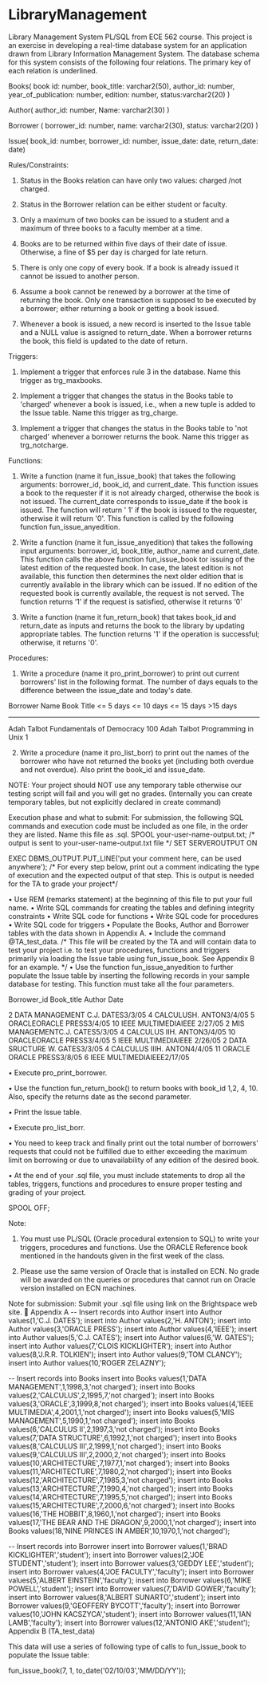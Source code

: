 # LibraryManagement
Library Management System PL/SQL from ECE 562 course.
﻿﻿This project is an exercise in developing a real-time database system for an application drawn from Library Information Management System. The database schema for this system consists of the following four relations. The primary key of each relation is underlined.
 
Books( book id: number, book_title: varchar2(50), author_id: number, year_of_publication: number, edition: number, status:varchar2(20) )
 
Author( author_id: number, Name: varchar2(30) )
 
Borrower ( borrower_id: number, name: varchar2(30), status: varchar2(20) )
 
Issue( book_id: number, borrower_id: number, issue_date: date, return_date: date)
 
Rules/Constraints:
 
1. Status in the Books relation can have only two values: charged /not charged.
 
2. Status in the Borrower relation can be either student or faculty.
 
3. Only a maximum of two books can be issued to a student and a maximum of three books to a faculty member at a time.
 
4. Books are to be returned within five days of their date of issue. Otherwise, a fine of $5 per day is charged for late return.
 
5. There is only one copy of every book. If a book is already issued it cannot be issued to another person.
6. Assume a book cannot be renewed by a borrower at the time of returning the book. Only one transaction is supposed to be executed by a borrower; either returning a book or getting a book issued.
 
7. Whenever a book is issued, a new record is inserted to the Issue table and a NULL value is assigned to return_date. When a borrower returns the book, this field is updated to the date of return.
 
Triggers:
 
1. Implement a trigger that enforces rule 3 in the database. Name this trigger as trg_maxbooks.
 
2. Implement a trigger that changes the status in the Books table to 'charged' whenever a book is issued, i.e., when a new tuple is added to the Issue table. Name this trigger as trg_charge.
 
3. Implement a trigger that changes the status in the Books table to 'not charged' whenever a borrower returns the book. Name this trigger as trg_notcharge.
 
Functions:
 
1. Write a function (name it fun_issue_book) that takes the following arguments: borrower_id, book_id, and current_date. This function issues a book to the requester if it is not already charged, otherwise the book is not issued. The current_date corresponds to issue_date if the book is issued. The function will return ' 1' if the book is issued to the requester, otherwise it will return '0'. This function is called by the following function fun_issue_anyedition.
 
2. Write a function (name it fun_issue_anyedition) that takes the following input arguments: borrower_id, book_title, author_name and current_date. This function calls the above function fun_issue_book tor issuing of the latest edition of the requested book. In case, the latest edition is not available, this function then determines the next older edition that is currently available in the library which can be issued. If no edition of the requested book is currently available, the request is not served. The function returns ‘1’ if the request is satisfied, otherwise it returns ‘0’
 
3. Write a function (name it fun_return_book) that takes book_id and return_date as inputs and returns the book to the library by updating appropriate tables. The function returns '1' if the operation is successful; otherwise, it returns '0'.
 
Procedures:
 
1. Write a procedure (name it pro_print_borrower) to print out current borrowers' list in the following format. The number of days equals to the difference between the issue_date and today's date.
 
Borrower Name           Book Title                  <= 5 days              <= 10 days             <= 15 days      >15 days    
   -----------       ----------------             ---------------          -----------------        ------------------     ---------------
Adah Talbot     Fundamentals of Democracy                                                                                       100
Adah Talbot     Programming in Unix                   1
 
 
2. Write a procedure (name it pro_list_borr) to print out the names of the borrower who have not returned the books yet (including both overdue and not overdue). Also print the book_id and issue_date.
 
NOTE: Your project should NOT use any temporary table otherwise our testing script will fail and you will get no grades. (Internally you can create temporary tables, but not explicitly declared in create command)
 
Execution phase and what to submit:
For submission, the following SQL commands and execution code must be included as one file, in the order they are listed. Name this file as <your user name>.sql.
SPOOL your-user-name-output.txt;  /* output is sent to your-user-name-output.txt file */
SET SERVEROUTPUT ON

EXEC DBMS_OUTPUT.PUT_LINE('put your comment here, can be used anywhere');
/* For every step below, print out a comment indicating the type of execution and the expected output of that step. This is output is needed for the TA to grade your project*/
 
• Use REM (remarks statement) at the beginning of this file to put your full name.
• Write SQL commands for creating the tables and defining integrity constraints
• Write SQL code for functions
• Write SQL code for procedures
• Write SQL code for triggers
• Populate the Books, Author and Borrower tables with the data shown in Appendix A.
• Include the command @TA_test_data.  /* This file will be created by the TA and will contain data to test your project i.e. to test your procedures, functions and triggers primarily via loading the Issue table using fun_issue_book. See Appendix B for an example. */
• Use the function fun_issue_anyedition to further populate the Issue table by inserting the following records in your sample database for testing. This function must take all the four parameters.
 
Borrower_id​    Book_title ​​​Author ​​​Date 
 
2​​    DATA MANAGEMENT ​C.J. DATES​​​3/3/05
4​​    CALCULUS​​H. ANTON​​​3/4/05
5​               ORACLE​​​ORACLE PRESS​​3/4/05
10​​    IEEE MULTIMEDIA​IEEE​​​            2/27/05
2​​    MIS MANAGEMENT ​C.J. CATES​​​5/3/05
4​​    CALCULUS II​​H. ANTON​​​3/4/05
10​                ORACLE​​​ORACLE PRESS​​3/4/05
5​​    IEEE MULTIMEDIA​IEEE​​​           2/26/05
2​​    DATA SRUCTURE ​W. GATES​​​3/3/05
4​​   CALCULUS III​​H. ANTON​​​4/4/05
11​               ORACLE​​​ORACLE PRESS​​3/8/05
6​​    IEEE MULTIMEDIA​IEEE​​​           2/17/05
 
• Execute pro_print_borrower.
 
• Use the function fun_return_book() to return books with book_id 1,2, 4, 10. Also, specify the returns date as the second parameter.
 
• Print the Issue table.
 
• Execute pro_list_borr.
 
• You need to keep track and finally print out the total number of borrowers’ requests that could not be fulfilled due to either exceeding the maximum limit on borrowing or due to unavailability of any edition of the desired book.
 
• At the end of your <your user name>.sql file, you must include statements to drop all the tables, triggers, functions and procedures to ensure proper testing and grading of your project.
 
SPOOL OFF;
 
 
Note:
1. You must use PL/SQL (Oracle procedural extension to SQL) to write your triggers, procedures and functions. Use the ORACLE Reference book mentioned in the handouts given in the first week of the class.
 
2. Please use the same version of Oracle that is installed on ECN. No grade will be awarded on the queries or procedures that cannot run on Oracle version installed on ECN machines.
 
Note for submission:
Submit your <your user name>.sql file using link on the Brightspace web site.

Appendix A
-- Insert records into Author
insert into Author values(1,'C.J. DATES');
insert into Author values(2,'H. ANTON');
insert into Author values(3,'ORACLE PRESS');
insert into Author values(4,'IEEE');
insert into Author values(5,'C.J. CATES');
insert into Author values(6,'W. GATES');
insert into Author values(7,'CLOIS KICKLIGHTER');
insert into Author values(8,'J.R.R. TOLKIEN');
insert into Author values(9,'TOM CLANCY');
insert into Author values(10,'ROGER ZELAZNY');
 
-- Insert records into Books
insert into Books values(1,'DATA MANAGEMENT',1,1998,3,'not charged');
insert into Books values(2,'CALCULUS',2,1995,7,'not charged');
insert into Books values(3,'ORACLE',3,1999,8,'not charged');
insert into Books values(4,'IEEE MULTIMEDIA',4,2001,1,'not charged');
insert into Books values(5,'MIS MANAGEMENT',5,1990,1,'not charged');
insert into Books values(6,'CALCULUS II',2,1997,3,'not charged');
insert into Books values(7,'DATA STRUCTURE',6,1992,1,'not charged');
insert into Books values(8,'CALCULUS III',2,1999,1,'not charged');
insert into Books values(9,'CALCULUS III',2,2000,2,'not charged');
insert into Books values(10,'ARCHITECTURE',7,1977,1,'not charged');
insert into Books values(11,'ARCHITECTURE',7,1980,2,'not charged');
insert into Books values(12,'ARCHITECTURE',7,1985,3,'not charged');
insert into Books values(13,'ARCHITECTURE',7,1990,4,'not charged');
insert into Books values(14,'ARCHITECTURE',7,1995,5,'not charged');
insert into Books values(15,'ARCHITECTURE',7,2000,6,'not charged');
insert into Books values(16,'THE HOBBIT',8,1960,1,'not charged');
insert into Books values(17,'THE BEAR AND THE DRAGON',9,2000,1,'not charged');
insert into Books values(18,'NINE PRINCES IN AMBER',10,1970,1,'not charged');
 
-- Insert records into Borrower
insert into Borrower values(1,'BRAD KICKLIGHTER','student');
insert into Borrower values(2,'JOE STUDENT','student');
insert into Borrower values(3,'GEDDY LEE','student');
insert into Borrower values(4,'JOE FACULTY','faculty');
insert into Borrower values(5,'ALBERT EINSTEIN','faculty');
insert into Borrower values(6,'MIKE POWELL','student');
insert into Borrower values(7,'DAVID GOWER','faculty');
insert into Borrower values(8,'ALBERT SUNARTO','student');
insert into Borrower values(9,'GEOFFERY BYCOTT','faculty');
insert into Borrower values(10,'JOHN KACSZYCA','student');
insert into Borrower values(11,'IAN LAMB','faculty');
insert into Borrower values(12,'ANTONIO AKE','student');
Appendix B (TA_test_data)
 
This data will use a series of following type of calls to fun_issue_book to populate the Issue table:
 
fun_issue_book(7, 1, to_date('02/10/03','MM/DD/YY'));
